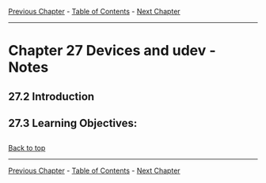 [Previous Chapter](../Ch26-kernelmodules/notes_Ch26.md) - [Table of Contents](../README.md#table-of-contents) - [Next Chapter](../Ch28-virtualization/notes_Ch28.md)

---

# Chapter 27 Devices and udev - Notes

## 27.2 Introduction


## 27.3 Learning Objectives:



##

[Back to top](#)

---

[Previous Chapter](../Ch26-kernelmodules/notes_Ch26.md) - [Table of Contents](../README.md#table-of-contents) - [Next Chapter](../Ch28-virtualization/notes_Ch28.md)
